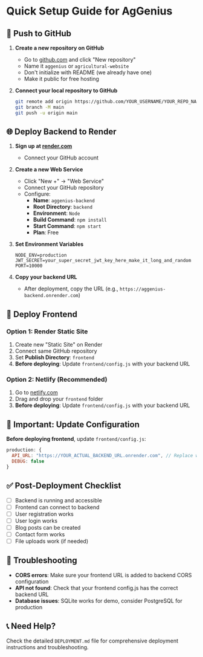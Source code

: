 # Quick Setup Guide for AgGenius

## 🚀 Push to GitHub

1. **Create a new repository on GitHub**

   - Go to [github.com](https://github.com) and click "New repository"
   - Name it `aggenius` or `agricultural-website`
   - Don't initialize with README (we already have one)
   - Make it public for free hosting

2. **Connect your local repository to GitHub**
   ```bash
   git remote add origin https://github.com/YOUR_USERNAME/YOUR_REPO_NAME.git
   git branch -M main
   git push -u origin main
   ```

## 🌐 Deploy Backend to Render

1. **Sign up at [render.com](https://render.com)**

   - Connect your GitHub account

2. **Create a new Web Service**

   - Click "New +" → "Web Service"
   - Connect your GitHub repository
   - Configure:
     - **Name**: `aggenius-backend`
     - **Root Directory**: `backend`
     - **Environment**: `Node`
     - **Build Command**: `npm install`
     - **Start Command**: `npm start`
     - **Plan**: Free

3. **Set Environment Variables**

   ```
   NODE_ENV=production
   JWT_SECRET=your_super_secret_jwt_key_here_make_it_long_and_random
   PORT=10000
   ```

4. **Copy your backend URL**
   - After deployment, copy the URL (e.g., `https://aggenius-backend.onrender.com`)

## 🎨 Deploy Frontend

### Option 1: Render Static Site

1. Create new "Static Site" on Render
2. Connect same GitHub repository
3. Set **Publish Directory**: `frontend`
4. **Before deploying**: Update `frontend/config.js` with your backend URL

### Option 2: Netlify (Recommended)

1. Go to [netlify.com](https://netlify.com)
2. Drag and drop your `frontend` folder
3. **Before deploying**: Update `frontend/config.js` with your backend URL

## 📝 Important: Update Configuration

**Before deploying frontend**, update `frontend/config.js`:

```javascript
production: {
  API_URL: "https://YOUR_ACTUAL_BACKEND_URL.onrender.com", // Replace with your Render backend URL
  DEBUG: false
}
```

## ✅ Post-Deployment Checklist

- [ ] Backend is running and accessible
- [ ] Frontend can connect to backend
- [ ] User registration works
- [ ] User login works
- [ ] Blog posts can be created
- [ ] Contact form works
- [ ] File uploads work (if needed)

## 🔧 Troubleshooting

- **CORS errors**: Make sure your frontend URL is added to backend CORS configuration
- **API not found**: Check that your frontend config.js has the correct backend URL
- **Database issues**: SQLite works for demo, consider PostgreSQL for production

## 📞 Need Help?

Check the detailed `DEPLOYMENT.md` file for comprehensive deployment instructions and troubleshooting.
